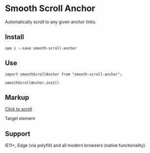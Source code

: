# Smooth Scroll Anchor

Automatically scroll to any given anchor links.

## Install

    npm i --save smooth-scroll-anchor

## Use

    import smoothScrollAnchor from "smooth-scroll-anchor";

    smoothScrollAnchor.init()

## Markup

<a href="#target">Click to scroll</a>

<div id="target">Target element</div>

## Support

IE11+, Edge (via polyfill) and all modern browsers (native functionality)
